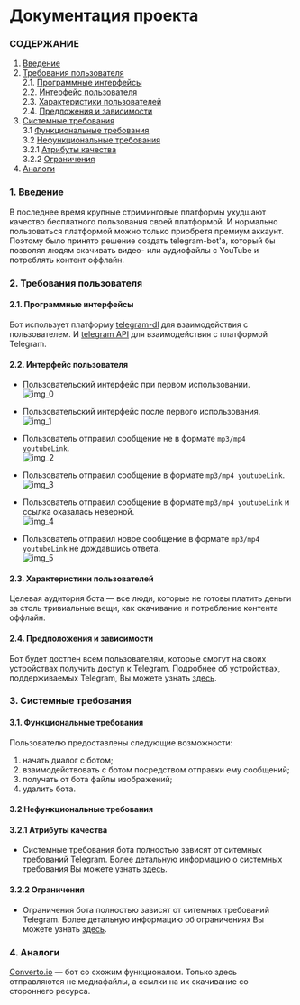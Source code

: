 # Документация проекта
### СОДЕРЖАНИЕ 
1. [Введение](#1)
2. [Требования пользователя](#2) <br>
  2.1. [Программные интерфейсы](#2.1) <br>
  2.2. [Интерфейс пользователя](#2.2) <br>
  2.3. [Характеристики пользователей](#2.3) <br>
  2.4. [Предложения и зависимости](#2.4) <br>
3. [Системные требования](#3) <br>
  3.1 [Функциональные требования](#3.1) <br>
  3.2 [Нефункциональные требования](#3.2) <br>
    3.2.1 [Атрибуты качества](#3.2.1) <br>
    3.2.2 [Ограничения](#3.2.2) <br>
4. [Аналоги](#4) <br>
 
### 1. Введение <a name="1"></a>
 В последнее время крупные стриминговые платформы ухудшают качество бесплатного пользования своей платформой. И нормально пользоваться платформой можно только приобретя премиум аккаунт. <br>
 Поэтому было принято решение создать telegram-bot'а, который бы позволял людям скачивать видео- или аудиофайлы с YouTube и потреблять контент оффлайн.

### 2. Требования пользователя <a name="2"></a>
#### 2.1. Программные интерфейсы <a name="2.1"></a>
 Бот использует платформу [telegram-dl](https://telegram.org/) для взаимодействия с пользователем. И [telegram API](https://core.telegram.org/) для взаимодействия с платформой Telegram. <br>
#### 2.2. Интерфейс пользователя <a name="2.2"></a>
* Пользовательский интерфейс при первом использовании. <br>
    ![img_0](https://github.com/elvyyy/BlurBot/blob/master/img/start-frame.png)
    <p/>
* Пользовательский интерфейс после первого использования. <br>
    ![img_1](https://github.com/theAngryBeavers/TelegramBot/blob/main/documentation/images/img_1.png)
    <p/>
* Пользователь отправил сообщение не в формате `mp3/mp4 youtubeLink`. <br>
    ![img_2](https://github.com/elvyyy/BlurBot/blob/master/img/sending-not-image-frame.png)
    <p/>
* Пользователь отправил сообщение в формате `mp3/mp4 youtubeLink`. <br>
    ![img_3](https://github.com/elvyyy/BlurBot/blob/master/img/sending-image.png)
    <p/>
* Пользователь отправил сообщение в формате `mp3/mp4 youtubeLink` и ссылка оказалась неверной. <br>
    ![img_4](https://github.com/theAngryBeavers/TelegramBot/blob/main/documentation/images/img_4.png)
    <p/>
* Пользователь отправил новое сообщение в формате `mp3/mp4 youtubeLink` не дождавшись ответа. <br>
    ![img_5](https://github.com/theAngryBeavers/TelegramBot/blob/main/documentation/images/img_5.png)
#### 2.3. Характеристики пользователей <a name="2.3"></a>
 Целевая аудитория бота — все люди, которые не готовы платить деньги за столь тривиальные вещи, как скачивание и потребление контента оффлайн.
#### 2.4. Предположения и зависимости <a name="2.4"></a>
 Бот будет достпен всем пользователям, которые смогут на своих устройствах получить доступ к Telegram. Подробнее об устройствах, поддерживаемых Telegram, Вы можете узнать [здесь](https://telegram.org/faq#q-which-devices-can-i-use).
 ### 3. Системные требования <a name="3"></a>
 #### 3.1. Функциональные требования <a name="3.1"></a>
 
 Пользователю предоставлены следующие возможности:
   1. начать диалог с ботом;
   2. взаимодействовать с ботом посредством отправки ему сообщений;
   3. получать от бота файлы изображений;
   4. удалить бота.
   
 #### 3.2 Нефункциональные требования <a name="3.2"></a>
 
  #### 3.2.1 Атрибуты качества <a name="3.2.1"></a>
  <a name="requirements_for_ease_of_use"/>
  
  * Системные требования бота полностью зависят от ситемных требований Telegram. Более детальную информацию о системных требования Вы можете узнать [здесь](https://telegram.org/faq).
   
  #### 3.2.2 Ограничения <a name="3.2.2"></a>
  * Ограничения бота полностью зависят от ситемных требований Telegram. Более детальную информацию об ограничениях Вы можете узнать [здесь](https://telegram.org/faq).
  <a name="security_requirements"/>
  
 ### 4. Аналоги <a name="4"></a>
  [Converto.io](https://telegram.me/converto_bot) — бот со схожим функционалом. Только здесь отправляются не медиафайлы, а ссылки на их скачивание со стороннего ресурса.
